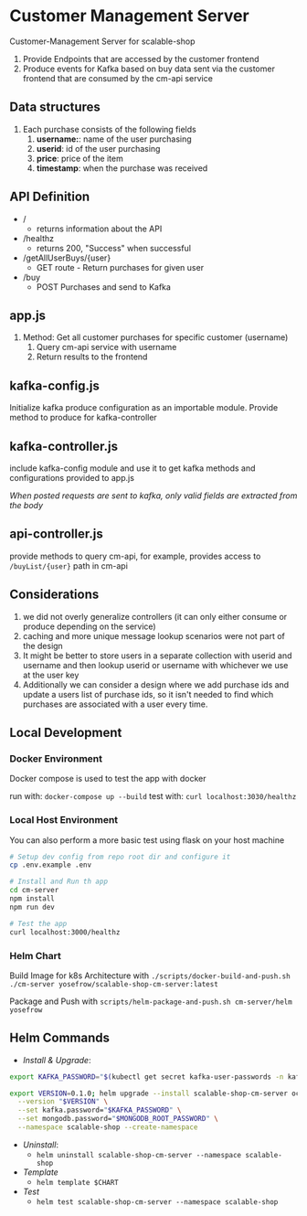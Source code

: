 # Customer Management Server

Customer-Management Server for scalable-shop

1. Provide Endpoints that are accessed by the customer frontend
2. Produce events for Kafka based on buy data sent via the customer frontend that are consumed by the cm-api service

## Data structures

1.  Each purchase consists of the following fields
    1.  **username:**: name of the user purchasing
    2.  **userid**: id of the user purchasing
    3.  **price**: price of the item
    4.  **timestamp**: when the purchase was received

## API Definition

- /
  - returns information about the API
- /healthz
  - returns 200, "Success" when successful
- /getAllUserBuys/{user}
  - GET route - Return purchases for given user
- /buy
  - POST Purchases and send to Kafka 

## app.js

1.  Method: Get all customer purchases for specific customer (username)
    1.  Query cm-api service with username
    2.  Return results to the frontend


## kafka-config.js

Initialize kafka produce configuration as an importable module.
Provide method to produce for kafka-controller

## kafka-controller.js

include kafka-config module and use it to get kafka methods and configurations
provided to app.js

*When posted requests are sent to kafka, only valid fields are extracted from the body*

## api-controller.js

provide methods to query cm-api, for example, provides access to `/buyList/{user}` path in cm-api

## Considerations

1. we did not overly generalize controllers (it can only either consume or produce depending on the service)
2. caching and more unique message lookup scenarios were not part of the design
3. It might be better to store users in a separate collection with userid and username and then lookup userid or username with whichever we use at the user key
4. Additionally we can consider a design where we add purchase ids and update a users list of purchase ids, so it isn't needed to find which purchases are associated with a user every time.

## Local Development

### Docker Environment

Docker compose is used to test the app with docker

run with: `docker-compose up --build`
test with: `curl localhost:3030/healthz`

### Local Host Environment

You can also perform a more basic test using flask on your host machine

```bash
# Setup dev config from repo root dir and configure it
cp .env.example .env

# Install and Run th app
cd cm-server
npm install
npm run dev

# Test the app
curl localhost:3000/healthz
```

### Helm Chart

Build Image for k8s Architecture with `./scripts/docker-build-and-push.sh ./cm-server yosefrow/scalable-shop-cm-server:latest`

Package and Push with `scripts/helm-package-and-push.sh cm-server/helm yosefrow`

## Helm Commands

- *Install & Upgrade*:
```bash
export KAFKA_PASSWORD="$(kubectl get secret kafka-user-passwords -n kafka -o jsonpath='{.data.client-passwords}' | base64 -d | cut -d , -f 1)"

export VERSION=0.1.0; helm upgrade --install scalable-shop-cm-server oci://registry-1.docker.io/yosefrow/scalable-shop-cm-server \
  --version "$VERSION" \
  --set kafka.password="$KAFKA_PASSWORD" \
  --set mongodb.password="$MONGODB_ROOT_PASSWORD" \
  --namespace scalable-shop --create-namespace
```
- *Uninstall*:
  - `helm uninstall scalable-shop-cm-server --namespace scalable-shop`
- *Template*
  - `helm template $CHART`
- *Test*
  - `helm test scalable-shop-cm-server --namespace scalable-shop`

